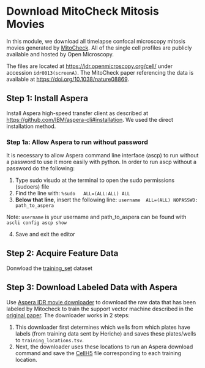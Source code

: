 # Download MitoCheck Mitosis Movies

In this module, we download all timelapse confocal microscopy mitosis movies generated by [MitoCheck](https://www.mitocheck.org/). 
All of the single cell profiles are publicly available and hosted by Open Microscopy.

The files are located at https://idr.openmicroscopy.org/cell/ under accession `idr0013(screenA)`.
The  MitoCheck paper referencing the data is available at https://doi.org/10.1038/nature08869.

## Step 1: Install Aspera

Install Aspera high-speed transfer client as described at https://github.com/IBM/aspera-cli#installation.
We used the direct installation method.

### Step 1a: Allow Aspera to run without password

It is necessary to allow Aspera command line interface (ascp) to run without a password to use it more easily with python.
In order to run ascp without a password do the following:
1) Type sudo visudo at the terminal to open the sudo permissions (sudoers) file
2) Find the line with: `%sudo   ALL=(ALL:ALL) ALL`
3) **Below that line**, insert the following line: `username  ALL=(ALL) NOPASSWD: path_to_aspera`

  Note: `username` is your username and path_to_aspera can be found with `ascli config ascp show`
  
4) Save and exit the editor

## Step 2: Acquire Feature Data

Donwload the [training_set](training_set) dataset

## Step 3: Download Labeled Data with Aspera

Use [Aspera IDR movie downloader](0.download_data/aspera_IDR_downloader.ipynb) to download the raw data that has been labeled by Mitocheck to train the support vector machine described in the [original paper](https://www.nature.com/articles/nature08869#Sec2).
The downloader works in 2 steps:
1) This downloader first determines which wells from which plates have labels (from training data sent by Heriche) and saves these plates/wells to `training_locations.tsv`.
2) Next, the downloader uses these locations to run an Aspera download command and save the [CellH5](https://www.ncbi.nlm.nih.gov/pmc/articles/PMC3673213/) file corresponding to each training location.
